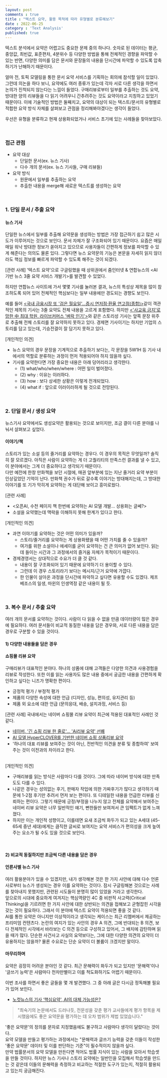 ```yaml
---
layout: post
comments : true
title : "텍스트 요약, 활용 목적에 따라 유형별로 분류해보기"
date : 2022-06-25
category : 'Text Analysis'
published: true
---
```


텍스트 분석에서 요약은 어렵고도 중요한 문제 중의 하나다. 숫자로 된 데이터는 평균, 중앙값, 최빈값, 표준편차, 4분위수 등 다양한 방법을 통해 전체적인 경향을 파악할 수 있는 반면, 다양한 의미를 담은 문서와 문장들의 내용을 단시간에 파악할 수 있도록 압축하기가 난해하기 때문이다.  

얼마 전, 토픽 모델링을 통한 문서 요약 서비스를 기획하는 회의에 참석할 일이 있었다. 그런데 의논을 하다 보니, 요약에도 여러 종류가 있는데 각자 서로 다른 생각을 하면서 논의가 진척되지 않는다는 느낌이 들었다. 구매리뷰로부터 일부를 추출하는 것도 요약, 방대한 양의 리뷰들을 다 읽기 어려우니 간추려주는 것도 요약이라고 지칭하고 있었기 때문이다. 이에 기술적인 방법은 둘째치고, 요약의 대상이 되는 텍스트/문서의 유형별로 적합한 요약 방식 자체를 살펴보고 관점을 정리해봐야겠다는 생각이 들었다. 

우선은 유형을 분류하고 현재 상용화되었거나 서비스 초기에 있는 사례들을 찾아보았다. 

<br/>

###   접근 관점
- 요약 대상
    - 단일한 문서(ex. 뉴스 기사)
    - 다수 개의 문서(ex. 뉴스 기사들, 구매 리뷰들)
- 요약 방식
    - 원문에서 일부를 추출하는 요약
    - 추출한 내용을 merge해 새로운 텍스트를 생성하는 요약
    

<br/>  
    

### 1. 단일 문서 / 추출 요약
#### 뉴스 기사
단일한 뉴스에서 일부를 추출해 요약문을 생성하는 방법은 가장 접근하기 쉽고 많은 시도가 이루어지는 것으로 보인다. 문서 자체가 잘 구조화되어 있기 때문이다. 요즘은 매일매일 워낙 방대한 정보가 쏟아지고 있으므로 사용자들이 간편하게 정보를 파악할 수 있게 해준다는 의의도 물론 있다. 그렇다면 뉴스 요약문의 기능은 본문을 자세히 읽지 않더라도 핵심 정보를 빠르게 파악할 수 있도록 해주는 것이 되겠다. 
<br/>

[관련 사례]
'텍스트 요약'으로 구글링했을 때 상위권에서 줌인터넷 & 연합뉴스의 <AI 기반 뉴스 3줄 요약 서비스 개발기>를 발견할 수 있었다.

하지만 연합뉴스 사이트에 가서 몇몇 기사를 눌러본 결과, 뉴스의 특성상 제목을 많이 참조하도록 되어 있어 전체적인 핵심보다는 일부 내용에만 경도되는 경향도 보인다. 

예를 들어 <a href="https://www.yna.co.kr/view/AKR20220620130151002?section=economy/all"><국내 금융시장 또 '검은 월요일'…증시 연저점·환율 연고점(종합)></a>같이 객관적인 제목의 기사는 3줄 요약도 전체 내용을 고르게 포함했다. 하지만 <a href="https://www.yna.co.kr/view/AKR20220620081000089?section=economy/all"><'사교육 금지'로 망한 中 최대 학원, 라이브커머스 '벼락 인기'></a>와 같은 스토리성 기사는 앞쪽 문장 위주로 추출해 전체 스토리를 잘 요약하지 못하고 있다. 경제면 기사이기는 하지만 기업의 스토리를 담고 있는데, 기승전결이 잘 담기지 못하고 있다. 

[개인적인 의견]
- 뉴스 요약의 경우 문장을 기계적으로 추출하기 보다는, 각 문장을 5W1H 등 기사 내에서의 역할로 분류하는 과정이 먼저 적용되어야 하지 않을까 싶다. 
- 기사를 요약한다면 가장 중요한 내용은 아래 덩어리라고 생각한다.
    - (1) what/who/when/where : 어떤 일이 벌어졌다. 
    - (2) why : 이유는 이러하다. 
    - (3) how : 보다 상세한 상황은 이렇게 전개되었다. 
    - (4) what if : 앞으로 이러이러하게 될 것으로 전망된다. 
<br/>

### 2. 단일 문서 / 생성 요약
뉴스기사 요약에서도 생성요약은 활용되는 것으로 보이지만, 조금 결이 다른 분야를 나눠서 살펴보고 싶었다. 

#### 이야기/책
스토리가 있는 소설 등의 줄거리를 요약하는 경우다. 이 경우의 목적은 무엇일까? 솔직히 잘 모르겠다. 아직은 사람이 요약하는 게 더 고퀄리티의 만족스런 결과를 낼 수 있고, 이 분야에서는 그게 더 중요하다고 생각되기 때문이다.  <br/>
다만 예전에 한창 만화책을 보던 시절에, 매권 앞부분에 있는 지난 줄거리 요약 부분이 인상깊었던 기억이 난다. 만화책 권수가 뒤로 갈수록 이야기는 방대해지는데, 그 방대한 이야기를 또 기가 막히게 요약하는 게 대단해 보이고 흥미로웠다. 

[관련 사례]
- <오픈AI, 수천 페이지 책 한번에 요약하는 AI 모델 개발... 상용화는 글쎄?>
- 소설을 요약했는데 맥락을 이해하지 못해 한계가 있다고 한다.

[개인적인 의견]
- 과연 이야기를 요약하는 것은 어떤 의미가 있을까?
    - 스토리/줄거리를 요약하는 게 상용화됐을 때 어떤 가치를 줄 수 있을까?
    - 여가를 위한 소설이나 에세이를 굳이 요약하는 건 큰 의미가 없어 보인다. 읽는데 들이는 시간과 그 과정에서의 즐거움 자체가 목적이기 때문이다. 
- 경제경영서는 상대적으로 수요가 더 클 것 같다. 
    - 내용이 잘 구조화되어 있기 때문에 요약하기 더 용이할 수 있다.
    - 그런데 이 경우 스토리라기 보다는 메시지/근거 요약에 가깝다.
    - 한 인물이 살아온 과정을 단시간에 파악하고 싶다면 유용할 수도 있겠다. 제프 베조스의 일생, 마윈의 인생역정 같은 내용이 될 듯. 
<br/>
 
     

### 3. 복수 문서 / 추출 요약
여러 개의 문서를 요약하는 것이다. 사람이 다 읽을 수 없을 만큼 데이터량이 많은 경우에 필요하다. 여러 문서들이 비교적 동질한 내용을 담은 경우와, 서로 다른 내용을 담은 경우로 구분할 수 있을 것이다.
<br/>

#### 1) 다양한 내용들을 담은 경우
#### 쇼핑몰 리뷰 요약
구매리뷰가 대표적인 분야다. 하나의 상품에 대해 고객들은 다양한 의견과 사용경험을 리뷰로 작성한다. 또한 이를 읽는 사용자도 많은 내용 중에서 궁금한 내용을 간편하게 확인하고 싶다는 니즈가 명확한 편이다.
- 긍정적 평가 / 부정적 평가
- 제품의 다양한 속성에 대한 언급 (디자인, 성능, 편의성, 유지관리 등)
- 제품 외 요소에 대한 언급 (문의응대, 배송, 설치과정, 서비스 등)

[관련 사례]
국내에서는 네이버 쇼핑몰 리뷰 요약이 최근에 적용된 대표적인 사례인 것 같다. 
- <a href="https://biz.newdaily.co.kr/site/data/html/2021/07/30/2021073000036.html">네이버, '긴 쇼핑 리뷰 한 줄로'… 'Ai리뷰 요약' 선봬</a>
- <a href="https://noelle-world.tistory.com/39">AI 모델 HyperCLOVER를 기반한 네이버 쇼핑 상품리뷰 요약</a>
- '하나의 대표 리뷰를 보여주는 것이 아닌, 전반적인 의견을 분류 및 종합하여' 보여주는 것이 이전과의 차이라고 한다. 

<br/>
[개인적인 의견]

- 구매리뷰를 읽는 방식은 사람마다 다를 것이다. 그에 따라 네이버 방식에 대한 만족도도 다를 수 있다.  
- 나같은 경우는 성의없는 후기, 판매자 작업에 의한 가짜후기가 많다고 생각하기 때문에 1-2점 후기만 추려서 먼저 보는 편이다. 또 디테일한 내용을 언급한 리뷰를 신뢰하는 편이다. 그렇기 때문에 긍정/부정을 나누지 않고 전체를 요약해서 보여주는 네이버 리뷰 요약은 너무 일반적인 얘기, 뻔한들만 보여져서 큰 임팩트가 없게 느껴졌다.
- 하지만 이는 개인적 성향이고, 이를테면 요새 조금씩 화두가 되고 있는 A세대 (45-65세 중년 세대)에게는 큼직한 글씨로 보여지는 요약 서비스가 편의성을 크게 높여주는 요소가 될 수도 있을 것으로 보인다.
<br/>

#### 2) 비교적 동질하지만 조금씩 다른 내용을 담은 경우
#### 언론사별 뉴스 기사
여러 활용분야가 있을 수 있겠지만, 내가 생각해본 것은 한 가지 사안에 대해 다수 언론사로부터 뉴스가 생성되는 경우 이를 요약하는 것이다. 잠시 구글링해본 것으로는 사례를 찾아내지 못했지만, 관련된 시도들이 분명히 많이 있었을 거라고 생각한다. <br/>
앞으로의 시대에 중요하게 여겨지는 핵심역량인 4C 중 비판적 사고력(Critical Thinking)을 기르려면 한 가지 사안에 대한 상반되는 의견을 접해보고 균형잡힌 시각을 갖는 것이 필요하다. 그래서 이 분야에 텍스트 요약이 적용되면 좋을 것 같다. <br/>
AI를 통한 요약은 아니지만 이상적이라고 생각되는 케이스는 최근 리멤버에서 제공하는 프리미엄 컨텐츠다. 논란의 여지가 있는 사안의 경우 A 의견, 그에 반대되는 B 의견, 보다 전체적인 시각에서 바라보는 C 의견 등으로 구성하고 있어서, 그 배치에 감탄하며 읽을 때가 많다. 
단순한 사건사고 사실의 요약보다는, 그에 대한 다양한 의견의 요약이 더 유용하지는 않을까? 물론 수요로는 단순 요약이 더 볼륨이 크겠지만 말이다. 

#### 마무리하며
요약은 굉장히 어려운 분야인 것 같다. 최근 문해력이 화두가 되고 있지만 '문해력'이나 '글쓰기 능력'은 사람마다 천차만별이고 이를 척도화하기도 어렵기 때문이다. 

이번 조사를 하면서 좋은 글들을 몇 개 발견했다. 그 중 아래 글은 다시금 정독해볼 필요가 있어 보인다. 

- <a href="https://mediagotosa.com/nokeosnyuseuyi-gisa-haegsimyoyag-aiyi-daece-ganeungseong/">노컷뉴스의 기사 ‘핵심요약', AI의 대체 가능성은?</a>


> "최숙기의 논문에서도 드러나듯, 전문성을 갖춘 평가 교사들에게 평가 항목을 제시했음에도 좋은 요약문을 평가하는 데 오차 범위가 제법 있었습니다."

'좋은 요약문'의 정의를 문자로 지정했음에도 불구하고 사람마다 생각이 달랐다는 것이다. <br/>
요약 모델을 만들고 평가하는 과정에서는 "문해력과 글쓰기 능력을 갖춘 이들이 작성한 '좋은 요약문' 데이터 및 이를 판단하는 기준"이 필수적이지 않을까 싶다. <br/>
만약 법률문서의 요약 모델을 만든다면 적어도 법률 지식이 있는 사람을 모아서 학습셋을 만들 것이다. 하지만 뉴스 기사나 스토리 요약에는 일반인을 모집해서 학습셋을 만드는 것 같은데 이들의 문해력을 측정하고 비교하는 적절한 도구가 있는지, 적절히 활용되고 있는지 궁금해진다. 